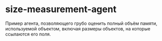 # size-measurement-agent

Пример агента, позволяющего грубо оценить полный объём памяти, используемой объектом, включая размеры объектов, на которые ссылаются его поля.
